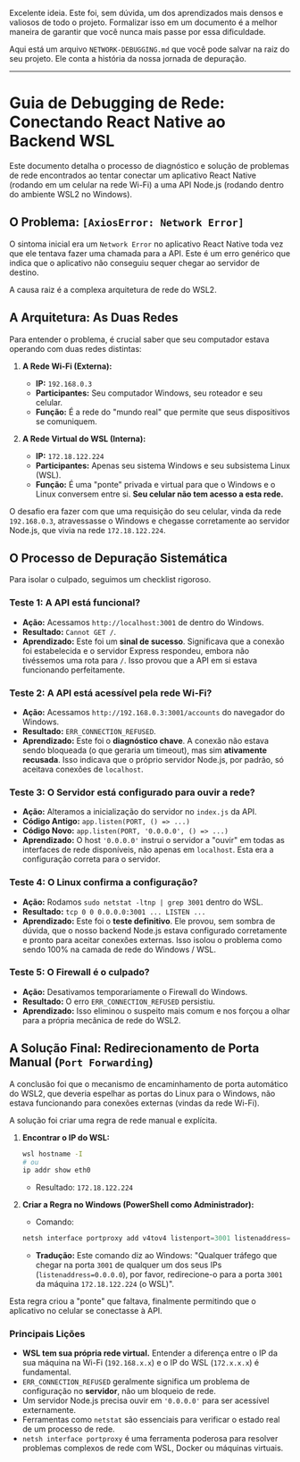 Excelente ideia. Este foi, sem dúvida, um dos aprendizados mais densos e valiosos de todo o projeto. Formalizar isso em um documento é a melhor maneira de garantir que você nunca mais passe por essa dificuldade.

Aqui está um arquivo `NETWORK-DEBUGGING.md` que você pode salvar na raiz do seu projeto. Ele conta a história da nossa jornada de depuração.

---

# Guia de Debugging de Rede: Conectando React Native ao Backend WSL

Este documento detalha o processo de diagnóstico e solução de problemas de rede encontrados ao tentar conectar um aplicativo React Native (rodando em um celular na rede Wi-Fi) a uma API Node.js (rodando dentro do ambiente WSL2 no Windows).

## O Problema: `[AxiosError: Network Error]`

O sintoma inicial era um `Network Error` no aplicativo React Native toda vez que ele tentava fazer uma chamada para a API. Este é um erro genérico que indica que o aplicativo não conseguiu sequer chegar ao servidor de destino.

A causa raiz é a complexa arquitetura de rede do WSL2.

## A Arquitetura: As Duas Redes

Para entender o problema, é crucial saber que seu computador estava operando com duas redes distintas:

1.  **A Rede Wi-Fi (Externa):**
    *   **IP:** `192.168.0.3`
    *   **Participantes:** Seu computador Windows, seu roteador e seu celular.
    *   **Função:** É a rede do "mundo real" que permite que seus dispositivos se comuniquem.

2.  **A Rede Virtual do WSL (Interna):**
    *   **IP:** `172.18.122.224`
    *   **Participantes:** Apenas seu sistema Windows e seu subsistema Linux (WSL).
    *   **Função:** É uma "ponte" privada e virtual para que o Windows e o Linux conversem entre si. **Seu celular não tem acesso a esta rede.**

O desafio era fazer com que uma requisição do seu celular, vinda da rede `192.168.0.3`, atravessasse o Windows e chegasse corretamente ao servidor Node.js, que vivia na rede `172.18.122.224`.

## O Processo de Depuração Sistemática

Para isolar o culpado, seguimos um checklist rigoroso.

### Teste 1: A API está funcional?
*   **Ação:** Acessamos `http://localhost:3001` de dentro do Windows.
*   **Resultado:** `Cannot GET /`.
*   **Aprendizado:** Este foi um **sinal de sucesso**. Significava que a conexão foi estabelecida e o servidor Express respondeu, embora não tivéssemos uma rota para `/`. Isso provou que a API em si estava funcionando perfeitamente.

### Teste 2: A API está acessível pela rede Wi-Fi?
*   **Ação:** Acessamos `http://192.168.0.3:3001/accounts` do navegador do Windows.
*   **Resultado:** `ERR_CONNECTION_REFUSED`.
*   **Aprendizado:** Este foi o **diagnóstico chave**. A conexão não estava sendo bloqueada (o que geraria um timeout), mas sim **ativamente recusada**. Isso indicava que o próprio servidor Node.js, por padrão, só aceitava conexões de `localhost`.

### Teste 3: O Servidor está configurado para ouvir a rede?
*   **Ação:** Alteramos a inicialização do servidor no `index.js` da API.
*   **Código Antigo:** `app.listen(PORT, () => ...)`
*   **Código Novo:** `app.listen(PORT, '0.0.0.0', () => ...)`
*   **Aprendizado:** O host `'0.0.0.0'` instrui o servidor a "ouvir" em todas as interfaces de rede disponíveis, não apenas em `localhost`. Esta era a configuração correta para o servidor.

### Teste 4: O Linux confirma a configuração?
*   **Ação:** Rodamos `sudo netstat -ltnp | grep 3001` dentro do WSL.
*   **Resultado:** `tcp 0 0 0.0.0.0:3001 ... LISTEN ...`
*   **Aprendizado:** Este foi o **teste definitivo**. Ele provou, sem sombra de dúvida, que o nosso backend Node.js estava configurado corretamente e pronto para aceitar conexões externas. Isso isolou o problema como sendo 100% na camada de rede do Windows / WSL.

### Teste 5: O Firewall é o culpado?
*   **Ação:** Desativamos temporariamente o Firewall do Windows.
*   **Resultado:** O erro `ERR_CONNECTION_REFUSED` persistiu.
*   **Aprendizado:** Isso eliminou o suspeito mais comum e nos forçou a olhar para a própria mecânica de rede do WSL2.

## A Solução Final: Redirecionamento de Porta Manual (`Port Forwarding`)

A conclusão foi que o mecanismo de encaminhamento de porta automático do WSL2, que deveria espelhar as portas do Linux para o Windows, não estava funcionando para conexões externas (vindas da rede Wi-Fi).

A solução foi criar uma regra de rede manual e explícita.

1.  **Encontrar o IP do WSL:**
    ```bash
    wsl hostname -I
    # ou
    ip addr show eth0
    ```
    *   Resultado: `172.18.122.224`

2.  **Criar a Regra no Windows (PowerShell como Administrador):**
    *   Comando:
      ```powershell
      netsh interface portproxy add v4tov4 listenport=3001 listenaddress=0.0.0.0 connectport=3001 connectaddress=172.18.122.224
      ```
    *   **Tradução:** Este comando diz ao Windows: "Qualquer tráfego que chegar na porta `3001` de qualquer um dos seus IPs (`listenaddress=0.0.0.0`), por favor, redirecione-o para a porta `3001` da máquina `172.18.122.224` (o WSL)".

Esta regra criou a "ponte" que faltava, finalmente permitindo que o aplicativo no celular se conectasse à API.

### Principais Lições

*   **WSL tem sua própria rede virtual.** Entender a diferença entre o IP da sua máquina na Wi-Fi (`192.168.x.x`) e o IP do WSL (`172.x.x.x`) é fundamental.
*   `ERR_CONNECTION_REFUSED` geralmente significa um problema de configuração no **servidor**, não um bloqueio de rede.
*   Um servidor Node.js precisa ouvir em `'0.0.0.0'` para ser acessível externamente.
*   Ferramentas como `netstat` são essenciais para verificar o estado real de um processo de rede.
*   `netsh interface portproxy` é uma ferramenta poderosa para resolver problemas complexos de rede com WSL, Docker ou máquinas virtuais.

